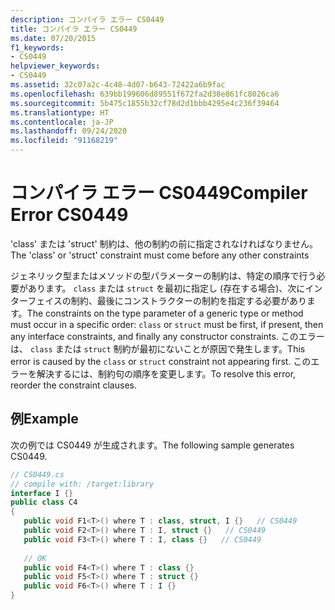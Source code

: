```yaml
---
description: コンパイラ エラー CS0449
title: コンパイラ エラー CS0449
ms.date: 07/20/2015
f1_keywords:
- CS0449
helpviewer_keywords:
- CS0449
ms.assetid: 32c07a2c-4c48-4d07-b643-72422a6b9fac
ms.openlocfilehash: 639bb199606d89551f672fa2d38e861fc8026ca6
ms.sourcegitcommit: 5b475c1855b32cf78d2d1bbb4295e4c236f39464
ms.translationtype: HT
ms.contentlocale: ja-JP
ms.lasthandoff: 09/24/2020
ms.locfileid: "91168219"
---
```

# <a name="compiler-error-cs0449"></a><span data-ttu-id="bca08-103">コンパイラ エラー CS0449</span><span class="sxs-lookup"><span data-stu-id="bca08-103">Compiler Error CS0449</span></span>

<span data-ttu-id="bca08-104">'class' または 'struct' 制約は、他の制約の前に指定されなければなりません。</span><span class="sxs-lookup"><span data-stu-id="bca08-104">The 'class' or 'struct' constraint must come before any other constraints</span></span>  
  
 <span data-ttu-id="bca08-105">ジェネリック型またはメソッドの型パラメーターの制約は、特定の順序で行う必要があります。 `class` または `struct` を最初に指定し (存在する場合)、次にインターフェイスの制約、最後にコンストラクターの制約を指定する必要があります。</span><span class="sxs-lookup"><span data-stu-id="bca08-105">The constraints on the type parameter of a generic type or method must occur in a specific order: `class` or `struct` must be first, if present, then any interface constraints, and finally any constructor constraints.</span></span> <span data-ttu-id="bca08-106">このエラーは、 `class` または `struct` 制約が最初にないことが原因で発生します。</span><span class="sxs-lookup"><span data-stu-id="bca08-106">This error is caused by the `class` or `struct` constraint not appearing first.</span></span> <span data-ttu-id="bca08-107">このエラーを解決するには、制約句の順序を変更します。</span><span class="sxs-lookup"><span data-stu-id="bca08-107">To resolve this error, reorder the constraint clauses.</span></span>  
  
## <a name="example"></a><span data-ttu-id="bca08-108">例</span><span class="sxs-lookup"><span data-stu-id="bca08-108">Example</span></span>  

 <span data-ttu-id="bca08-109">次の例では CS0449 が生成されます。</span><span class="sxs-lookup"><span data-stu-id="bca08-109">The following sample generates CS0449.</span></span>  
  
```csharp  
// CS0449.cs  
// compile with: /target:library  
interface I {}  
public class C4
{  
   public void F1<T>() where T : class, struct, I {}   // CS0449  
   public void F2<T>() where T : I, struct {}   // CS0449  
   public void F3<T>() where T : I, class {}   // CS0449  
  
   // OK  
   public void F4<T>() where T : class {}  
   public void F5<T>() where T : struct {}  
   public void F6<T>() where T : I {}  
}  
```
